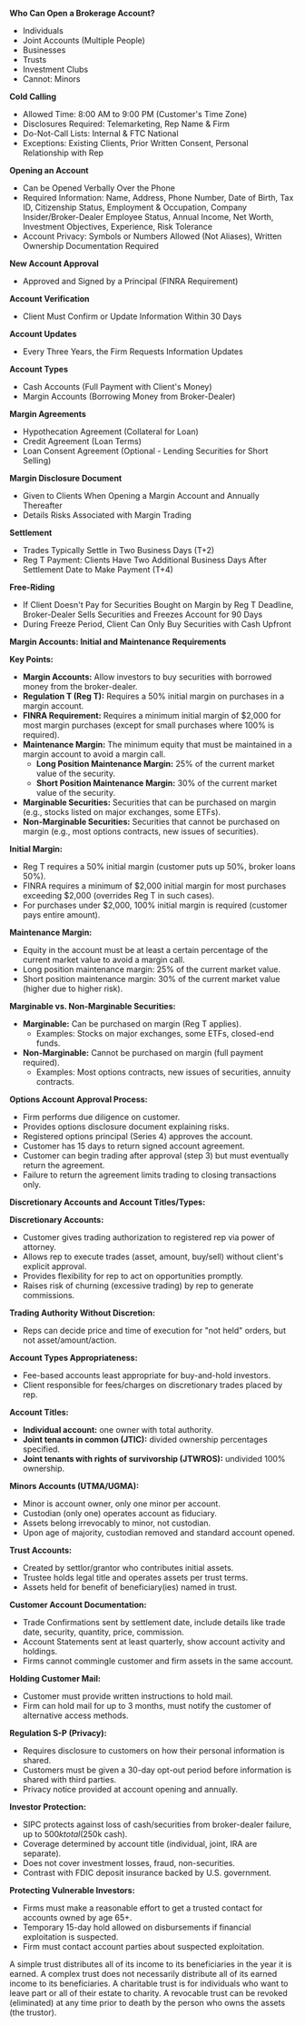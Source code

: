 **Who Can Open a Brokerage Account?**

- Individuals
- Joint Accounts (Multiple People)
- Businesses
- Trusts
- Investment Clubs
- Cannot: Minors

**Cold Calling**

- Allowed Time: 8:00 AM to 9:00 PM (Customer's Time Zone)
- Disclosures Required: Telemarketing, Rep Name & Firm
- Do-Not-Call Lists: Internal & FTC National
- Exceptions: Existing Clients, Prior Written Consent, Personal Relationship with Rep

**Opening an Account**

- Can be Opened Verbally Over the Phone
- Required Information: Name, Address, Phone Number, Date of Birth, Tax ID, Citizenship Status, Employment & Occupation, Company Insider/Broker-Dealer Employee Status, Annual Income, Net Worth, Investment Objectives, Experience, Risk Tolerance
- Account Privacy: Symbols or Numbers Allowed (Not Aliases), Written Ownership Documentation Required

**New Account Approval**

- Approved and Signed by a Principal (FINRA Requirement)

**Account Verification**

- Client Must Confirm or Update Information Within 30 Days

**Account Updates**

- Every Three Years, the Firm Requests Information Updates

**Account Types**

- Cash Accounts (Full Payment with Client's Money)
- Margin Accounts (Borrowing Money from Broker-Dealer)

**Margin Agreements**

- Hypothecation Agreement (Collateral for Loan)
- Credit Agreement (Loan Terms)
- Loan Consent Agreement (Optional - Lending Securities for Short Selling)

**Margin Disclosure Document**

- Given to Clients When Opening a Margin Account and Annually Thereafter
- Details Risks Associated with Margin Trading

**Settlement**

- Trades Typically Settle in Two Business Days (T+2)
- Reg T Payment: Clients Have Two Additional Business Days After Settlement Date to Make Payment (T+4)

**Free-Riding**

- If Client Doesn't Pay for Securities Bought on Margin by Reg T Deadline, Broker-Dealer Sells Securities and Freezes Account for 90 Days
- During Freeze Period, Client Can Only Buy Securities with Cash Upfront

**Margin Accounts: Initial and Maintenance Requirements**

**Key Points:**

- **Margin Accounts:** Allow investors to buy securities with borrowed money from the broker-dealer.
- **Regulation T (Reg T):** Requires a 50% initial margin on purchases in a margin account.
- **FINRA Requirement:** Requires a minimum initial margin of $2,000 for most margin purchases (except for small purchases where 100% is required).
- **Maintenance Margin:** The minimum equity that must be maintained in a margin account to avoid a margin call.
  - **Long Position Maintenance Margin:** 25% of the current market value of the security.
  - **Short Position Maintenance Margin:** 30% of the current market value of the security.
- **Marginable Securities:** Securities that can be purchased on margin (e.g., stocks listed on major exchanges, some ETFs).
- **Non-Marginable Securities:** Securities that cannot be purchased on margin (e.g., most options contracts, new issues of securities).

**Initial Margin:**

- Reg T requires a 50% initial margin (customer puts up 50%, broker loans 50%).
- FINRA requires a minimum of $2,000 initial margin for most purchases exceeding $2,000 (overrides Reg T in such cases).
- For purchases under $2,000, 100% initial margin is required (customer pays entire amount).

**Maintenance Margin:**

- Equity in the account must be at least a certain percentage of the current market value to avoid a margin call.
- Long position maintenance margin: 25% of the current market value.
- Short position maintenance margin: 30% of the current market value (higher due to higher risk).

**Marginable vs. Non-Marginable Securities:**

- **Marginable:** Can be purchased on margin (Reg T applies).
  - Examples: Stocks on major exchanges, some ETFs, closed-end funds.
- **Non-Marginable:** Cannot be purchased on margin (full payment required).
  - Examples: Most options contracts, new issues of securities, annuity contracts.

**Options Account Approval Process:**

- Firm performs due diligence on customer.
- Provides options disclosure document explaining risks.
- Registered options principal (Series 4) approves the account.
- Customer has 15 days to return signed account agreement.
- Customer can begin trading after approval (step 3) but must eventually return the agreement.
- Failure to return the agreement limits trading to closing transactions only.

**Discretionary Accounts and Account Titles/Types:**

**Discretionary Accounts:**
- Customer gives trading authorization to registered rep via power of attorney.
- Allows rep to execute trades (asset, amount, buy/sell) without client's explicit approval.
- Provides flexibility for rep to act on opportunities promptly.
- Raises risk of churning (excessive trading) by rep to generate commissions.

**Trading Authority Without Discretion:**
- Reps can decide price and time of execution for "not held" orders, but not asset/amount/action.

**Account Types Appropriateness:**
- Fee-based accounts least appropriate for buy-and-hold investors.
- Client responsible for fees/charges on discretionary trades placed by rep.

**Account Titles:**
- **Individual account:** one owner with total authority.
- **Joint tenants in common (JTIC):** divided ownership percentages specified.
- **Joint tenants with rights of survivorship (JTWROS):** undivided 100% ownership.


**Minors Accounts (UTMA/UGMA):**
- Minor is account owner, only one minor per account.
- Custodian (only one) operates account as fiduciary.
- Assets belong irrevocably to minor, not custodian.
- Upon age of majority, custodian removed and standard account opened.

**Trust Accounts:**
- Created by settlor/grantor who contributes initial assets.
- Trustee holds legal title and operates assets per trust terms.
- Assets held for benefit of beneficiary(ies) named in trust.

**Customer Account Documentation:**
- Trade Confirmations sent by settlement date, include details like trade date, security, quantity, price, commission.
- Account Statements sent at least quarterly, show account activity and holdings.
- Firms cannot commingle customer and firm assets in the same account.

**Holding Customer Mail:**
- Customer must provide written instructions to hold mail.
- Firm can hold mail for up to 3 months, must notify the customer of alternative access methods.

**Regulation S-P (Privacy):**
- Requires disclosure to customers on how their personal information is shared.
- Customers must be given a 30-day opt-out period before information is shared with third parties.
- Privacy notice provided at account opening and annually.

**Investor Protection:**
- SIPC protects against loss of cash/securities from broker-dealer failure, up to $500k total ($250k cash).
- Coverage determined by account title (individual, joint, IRA are separate).
- Does not cover investment losses, fraud, non-securities.
- Contrast with FDIC deposit insurance backed by U.S. government.

**Protecting Vulnerable Investors:**
- Firms must make a reasonable effort to get a trusted contact for accounts owned by age 65+.
- Temporary 15-day hold allowed on disbursements if financial exploitation is suspected.
- Firm must contact account parties about suspected exploitation.

A simple trust distributes all of its income to its beneficiaries in the year it is earned. 
 A complex trust does not necessarily distribute all of its earned income to its beneficiaries. 
 A charitable trust is for individuals who want to leave part or all of their estate to charity. 
A revocable trust can be revoked (eliminated) at any time prior to death by the person who owns the assets (the trustor).
